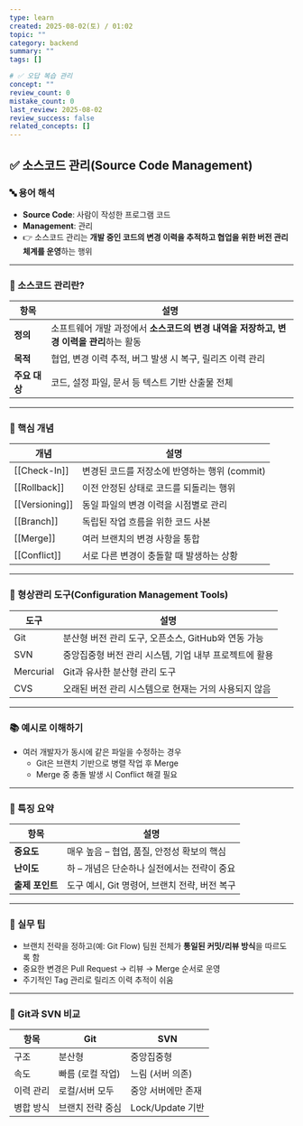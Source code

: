 ```yaml
---
type: learn
created: 2025-08-02(토) / 01:02
topic: ""
category: backend
summary: ""
tags: []

# ✅ 오답 복습 관리
concept: ""
review_count: 0
mistake_count: 0
last_review: 2025-08-02
review_success: false
related_concepts: []
---
```

## ✅ 소스코드 관리(Source Code Management)

### 🔤 용어 해석

- **Source Code**: 사람이 작성한 프로그램 코드
- **Management**: 관리
- 👉 소스코드 관리는 **개발 중인 코드의 변경 이력을 추적하고 협업을 위한 버전 관리 체계를 운영**하는 행위

---

### 🧩 소스코드 관리란?

| 항목 | 설명 |
|------|------|
| **정의** | 소프트웨어 개발 과정에서 **소스코드의 변경 내역을 저장하고, 변경 이력을 관리**하는 활동 |
| **목적** | 협업, 변경 이력 추적, 버그 발생 시 복구, 릴리즈 이력 관리 |
| **주요 대상** | 코드, 설정 파일, 문서 등 텍스트 기반 산출물 전체 |

---

### 🧱 핵심 개념

| 개념             | 설명                            |
| -------------- | ----------------------------- |
| [[Check-In]]   | 변경된 코드를 저장소에 반영하는 행위 (commit) |
| [[Rollback]]   | 이전 안정된 상태로 코드를 되돌리는 행위        |
| [[Versioning]] | 동일 파일의 변경 이력을 시점별로 관리         |
| [[Branch]]     | 독립된 작업 흐름을 위한 코드 사본           |
| [[Merge]]      | 여러 브랜치의 변경 사항을 통합             |
| [[Conflict]]   | 서로 다른 변경이 충돌할 때 발생하는 상황       |

---

### 🧪 형상관리 도구(Configuration Management Tools)

| 도구 | 설명 |
|------|------|
| Git | 분산형 버전 관리 도구, 오픈소스, GitHub와 연동 가능 |
| SVN | 중앙집중형 버전 관리 시스템, 기업 내부 프로젝트에 활용 |
| Mercurial | Git과 유사한 분산형 관리 도구 |
| CVS | 오래된 버전 관리 시스템으로 현재는 거의 사용되지 않음 |

---

### 📚 예시로 이해하기

- 여러 개발자가 동시에 같은 파일을 수정하는 경우
  - Git은 브랜치 기반으로 병렬 작업 후 Merge
  - Merge 중 충돌 발생 시 Conflict 해결 필요

---

### 🧠 특징 요약

| 항목 | 설명 |
|------|------|
| **중요도** | 매우 높음 – 협업, 품질, 안정성 확보의 핵심 |
| **난이도** | 하 – 개념은 단순하나 실전에서는 전략이 중요 |
| **출제 포인트** | 도구 예시, Git 명령어, 브랜치 전략, 버전 복구 |

---

### 🎯 실무 팁

- 브랜치 전략을 정하고(예: Git Flow) 팀원 전체가 **통일된 커밋/리뷰 방식**을 따르도록 함
- 중요한 변경은 Pull Request → 리뷰 → Merge 순서로 운영
- 주기적인 Tag 관리로 릴리즈 이력 추적이 쉬움

---

### 🧩 Git과 SVN 비교

| 항목 | Git | SVN |
|------|-----|-----|
| 구조 | 분산형 | 중앙집중형 |
| 속도 | 빠름 (로컬 작업) | 느림 (서버 의존) |
| 이력 관리 | 로컬/서버 모두 | 중앙 서버에만 존재 |
| 병합 방식 | 브랜치 전략 중심 | Lock/Update 기반 |
